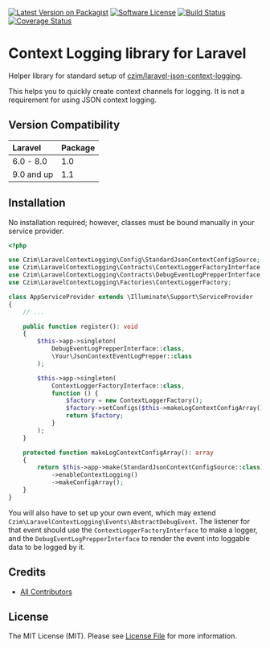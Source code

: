 [![Latest Version on Packagist][ico-version]][link-packagist]
[![Software License][ico-license]](LICENSE.md)
[![Build Status](https://travis-ci.org/czim/laravel-context-log-library.svg?branch=master)](https://travis-ci.org/czim/laravel-context-log-library)
[![Coverage Status](https://coveralls.io/repos/github/czim/laravel-context-log-library/badge.svg?branch=master)](https://coveralls.io/github/czim/laravel-context-log-library?branch=master)


# Context Logging library for Laravel

Helper library for standard setup of [czim/laravel-json-context-logging](https://github.com/czim/laravel-json-context-logging).

This helps you to quickly create context channels for logging.
It is not a requirement for using JSON context logging.

## Version Compatibility

 Laravel             | Package
:--------------------|:--------
 6.0 - 8.0           | 1.0
 9.0 and up          | 1.1


## Installation

No installation required; however, classes must be bound manually in your service provider.

```php
<?php

use Czim\LaravelContextLogging\Config\StandardJsonContextConfigSource;
use Czim\LaravelContextLogging\Contracts\ContextLoggerFactoryInterface;
use Czim\LaravelContextLogging\Contracts\DebugEventLogPrepperInterface;
use Czim\LaravelContextLogging\Factories\ContextLoggerFactory;

class AppServiceProvider extends \Illuminate\Support\ServiceProvider
{
    // ...

    public function register(): void
    {
        $this->app->singleton(
            DebugEventLogPrepperInterface::class,
            \Your\JsonContextEventLogPrepper::class
        );

        $this->app->singleton(
            ContextLoggerFactoryInterface::class,
            function () {
                $factory = new ContextLoggerFactory();
                $factory->setConfigs($this->makeLogContextConfigArray());
                return $factory;
            }
        );
    }

    protected function makeLogContextConfigArray(): array
    {
        return $this->app->make(StandardJsonContextConfigSource::class)
            ->enableContextLogging()
            ->makeConfigArray();
    }
}
```

You will also have to set up your own event, which may extend ` Czim\LaravelContextLogging\Events\AbstractDebugEvent`.
The listener for that event should use the `ContextLoggerFactoryInterface` to make a logger,
and the `DebugEventLogPrepperInterface` to render the event into loggable data to be logged by it.



## Credits

- [All Contributors][link-contributors]

## License

The MIT License (MIT). Please see [License File](LICENSE.md) for more information.

[ico-version]: https://img.shields.io/packagist/v/czim/laravel-context-log-library.svg?style=flat-square
[ico-license]: https://img.shields.io/badge/license-MIT-brightgreen.svg?style=flat-square
[ico-downloads]: https://img.shields.io/packagist/dt/czim/laravel-context-log-library.svg?style=flat-square

[link-packagist]: https://packagist.org/packages/czim/laravel-context-log-library
[link-downloads]: https://packagist.org/packages/czim/laravel-context-log-library
[link-author]: https://github.com/czim
[link-contributors]: ../../contributors
